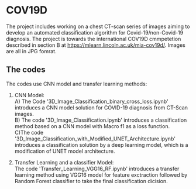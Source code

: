 # COV19D
The project includes working on a chest CT-scan series of images aiming to develop an automated classification algorithm for Covid-19/non-Covid-19 diagnosis. The project is towards the international COV19D cmmpetetion described in section B at https://mlearn.lincoln.ac.uk/mia-cov19d/.
Images are all in JPG fomrat.
## The codes
The codes use CNN model and transfer learning methods:          
1. CNN Model: 
<br /> A) The Code '3D_Image_Classification_binary_cross_loss.ipynb' introduces a CNN model solution for COVID-19 diagnosis from CT-Scan images.
<br /> B) The code '3D_Image_Classification.ipynb' introduces a classification method based on a CNN model with Macro f1 as a loss function.
<br /> C)The code '3D_Image_Classification_with_Modified_UNET_Architecture.ipynb' introduces a classification solution by a deep learning model, which is a modification of UNET model architecture.

2. Transfer Learning and a classifier Model:
<br /> The code 'Transfer_Learning_VGG16_RF.ipynb' introduces a transfer learning method using VGG16 model for feature exctraction followed by Random Forest  classifier to take the final classification dicision.


